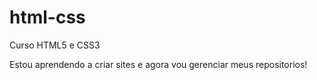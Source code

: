# html-css
 Curso HTML5 e CSS3

Estou aprendendo a criar sites e agora vou gerenciar meus repositorios!